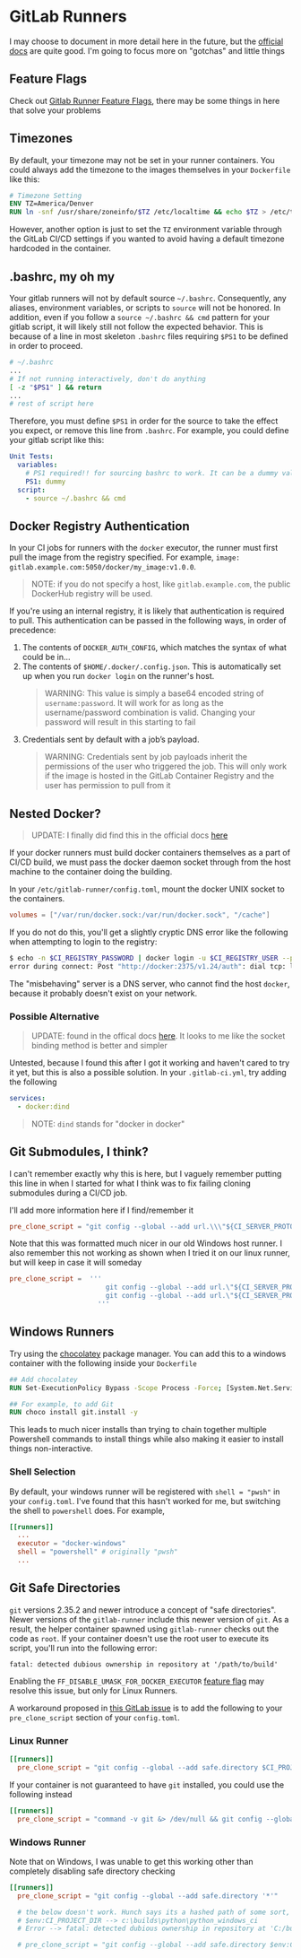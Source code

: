 # GitLab Runners

I may choose to document in more detail here in the future, but the [official docs](https://docs.gitlab.com/runner/register/) are quite good. I'm going to focus more on "gotchas" and little things

## Feature Flags

Check out [Gitlab Runner Feature Flags](https://docs.gitlab.com/runner/configuration/feature-flags.html), there may be some things in here that solve your problems

## Timezones

By default, your timezone may not be set in your runner containers. You could always add the timezone to the images themselves in your `Dockerfile` like this:

```Dockerfile
# Timezone Setting
ENV TZ=America/Denver
RUN ln -snf /usr/share/zoneinfo/$TZ /etc/localtime && echo $TZ > /etc/timezone
```

However, another option is just to set the `TZ` environment variable through the GitLab CI/CD settings if you wanted to avoid having a default timezone hardcoded in the container.

## .bashrc, my oh my

Your gitlab runners will not by default source `~/.bashrc`. Consequently, any aliases, environment variables, or scripts to `source` will not be honored. In addition, even if you follow a `source ~/.bashrc && cmd` pattern for your gitlab script, it will likely still not follow the expected behavior. This is because of a line in most skeleton `.bashrc` files requiring `$PS1` to be defined in order to proceed.

```bash
# ~/.bashrc
...
# If not running interactively, don't do anything
[ -z "$PS1" ] && return
...
# rest of script here
```

Therefore, you must define `$PS1` in order for the source to take the effect you expect, or remove this line from `.bashrc`. For example, you could define your gitlab script like this:

```yml
Unit Tests:
  variables:
    # PS1 required!! for sourcing bashrc to work. It can be a dummy value
    PS1: dummy
  script:
    - source ~/.bashrc && cmd
```

## Docker Registry Authentication

In your CI jobs for runners with the `docker` executor, the runner must first pull the image from the registry specified. For example, `image: gitlab.example.com:5050/docker/my_image:v1.0.0`.

> NOTE: if you do not specify a host, like `gitlab.example.com`, the public DockerHub registry will be used.

If you're using an internal registry, it is likely that authentication is required to pull. This authentication can be passed in the following ways, in order of precedence:

1. The contents of `DOCKER_AUTH_CONFIG`, which matches the syntax of what could be in...
2. The contents of `$HOME/.docker/.config.json`. This is automatically set up when you run `docker login` on the runner's host.
    > WARNING: This value is simply a base64 encoded string of `username:password`. It will work for as long as the username/password combination is valid. Changing your password will result in this starting to fail
3. Credentials sent by default with a job’s payload.
    > WARNING: Credentials sent by job payloads inherit the permissions of the user who triggered the job. This will only work if the image is hosted in the GitLab Container Registry and the user has permission to pull from it

## Nested Docker?

> UPDATE: I finally did find this in the official docs [here](https://docs.gitlab.com/ee/ci/docker/using_docker_build.html#use-docker-socket-binding)

If your docker runners must build docker containers themselves as a part of CI/CD build, we must pass the docker daemon socket through from the host machine to the container doing the building.

In your `/etc/gitlab-runner/config.toml`, mount the docker UNIX socket to the containers.

```toml
volumes = ["/var/run/docker.sock:/var/run/docker.sock", "/cache"]
```

If you do not do this, you'll get a slightly cryptic DNS error like the following when attempting to login to the registry:

```bash
$ echo -n $CI_REGISTRY_PASSWORD | docker login -u $CI_REGISTRY_USER --password-stdin $CI_REGISTRY
error during connect: Post "http://docker:2375/v1.24/auth": dial tcp: lookup docker on 192.168.119.28:53: server misbehaving
```

The "misbehaving" server is a DNS server, who cannot find the host `docker`, because it probably doesn't exist on your network.

### Possible Alternative

> UPDATE: found in the offical docs [here](https://docs.gitlab.com/ee/ci/docker/using_docker_build.html#use-docker-socket-binding). It looks to me like the socket binding method is better and simpler

Untested, because I found this after I got it working and haven't cared to try it yet, but this is also a possible solution. In your `.gitlab-ci.yml`, try adding the following

```yml
services:
  - docker:dind
```

> NOTE: `dind` stands for "docker in docker"

## Git Submodules, I think?

I can't remember exactly why this is here, but I vaguely remember putting this line in when I started for what I think was to fix failing cloning submodules during a CI/CD job.

I'll add more information here if I find/remember it

```toml
pre_clone_script = "git config --global --add url.\\\"${CI_SERVER_PROTOCOL}://gitlab-ci-token:${CI_JOB_TOKEN}@${CI_SERVER_HOST}:${CI_SERVER_PORT}/\\\".insteadOf \\\"git@gitlab.example.com:\\\"\n git config --global --add url.\\\"${CI_SERVER_PROTOCOL}://gitlab-ci-token:${CI_JOB_TOKEN}@${CI_SERVER_HOST}:${CI_SERVER_PORT}/\\\".insteadOf \\\"https://gitlab.example.com:\\\"\n"
```

Note that this was formatted much nicer in our old Windows host runner. I also remember this not working as shown when I tried it on our linux runner, but will keep in case it will someday

```toml
pre_clone_script =  '''
                        git config --global --add url.\"${CI_SERVER_PROTOCOL}://gitlab-ci-token:${CI_JOB_TOKEN}@${CI_SERVER}:${CI_SERVER_PORT}/\".insteadOf \"git@gitlab.example.com:\"
                        git config --global --add url.\"${CI_SERVER_PROTOCOL}://gitlab-ci-token:${CI_JOB_TOKEN}@${CI_SERVER}:${CI_SERVER_PORT}/\".insteadOf \"https://gitlab.example.com:\"
                      '''
```

## Windows Runners

Try using the [chocolatey](https://chocolatey.org/) package manager. You can add this to a windows container with the following inside your `Dockerfile`

```Dockerfile
## Add chocolatey
RUN Set-ExecutionPolicy Bypass -Scope Process -Force; [System.Net.ServicePointManager]::SecurityProtocol = [System.Net.ServicePointManager]::SecurityProtocol -bor 3072; iex ((New-Object System.Net.WebClient).DownloadString('https://community.chocolatey.org/install.ps1'))

## For example, to add Git
RUN choco install git.install -y
```

This leads to much nicer installs than trying to chain together multiple Powershell commands to install things while also making it easier to install things non-interactive.

### Shell Selection

By default, your windows runner will be registered with `shell = "pwsh"` in your `config.toml`. I've found that this hasn't worked for me, but switching the shell to `powershell` does. For example,

```toml
[[runners]]
  ...
  executor = "docker-windows"
  shell = "powershell" # originally "pwsh"
  ...
```

## Git Safe Directories

`git` versions 2.35.2 and newer introduce a concept of "safe directories". Newer versions of the `gitlab-runner` include this newer version of `git`. As a result, the helper container spawned using `gitlab-runner` checks out the code as `root`. If your container doesn't use the root user to execute its script, you'll run into the following error:

```console
fatal: detected dubious ownership in repository at '/path/to/build'
```

Enabling the `FF_DISABLE_UMASK_FOR_DOCKER_EXECUTOR` [feature flag](https://docs.gitlab.com/runner/configuration/feature-flags.html) may resolve this issue, but only for Linux Runners.

A workaround proposed in [this GitLab issue](https://gitlab.com/gitlab-org/gitlab-runner/-/issues/29022) is to add the following to your `pre_clone_script` section of your `config.toml`.

### Linux Runner

```toml
[[runners]]
  pre_clone_script = "git config --global --add safe.directory $CI_PROJECT_DIR"
```

If your container is not guaranteed to have `git` installed, you could use the following instead

```toml
[[runners]]
  pre_clone_script = "command -v git &> /dev/null && git config --global --add safe.directory ${CI_PROJECT_DIR}"
```

### Windows Runner

Note that on Windows, I was unable to get this working other than completely disabling safe directory checking

```toml
[[runners]]
  pre_clone_script = "git config --global --add safe.directory '*'"

  # the below doesn't work. Hunch says its a hashed path of some sort, and the case and slashes don't match
  # $env:CI_PROJECT_DIR --> c:\builds\python\python_windows_ci
  # Error --> fatal: detected dubious ownership in repository at 'C:/builds/python/python_windows_ci'

  # pre_clone_script = "git config --global --add safe.directory $env:CI_PROJECT_DIR"

```
